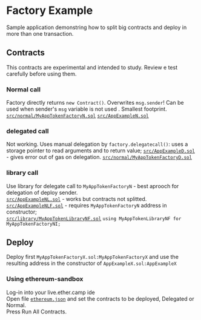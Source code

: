 # Factory Example
Sample application demonstring how to split big contracts and deploy in more than one transaction.  

## Contracts  
This contracts are experimental and intended to study. Review e test carefully before using them.  
  
### Normal call   
Factory directly returns `new Contract()`. Overwrites `msg.sender`! Can be used when sender's `msg` variable is not used . Smallest footprint.
[`src/normal/MyAppTokenFactoryN.sol`](https://github.com/ethereans/factory-example/blob/master/contracts/src/normal/MyAppTokenFactoryN.sol)
[`src/AppExampleN.sol`](https://github.com/ethereans/factory-example/blob/master/contracts/src/AppExampleN.sol#L22)

### delegated call    
Not working. Uses manual delegation by `factory.delegatecall()`: uses a storage pointer to read arguments and to return value;
[`src/AppExampleD.sol`](https://github.com/ethereans/factory-example/blob/master/contracts/src/AppExampleD.sol#L27) - gives error out of gas on delegation.
[`src/normal/MyAppTokenFactoryD.sol`](https://github.com/ethereans/factory-example/blob/master/contracts/src/delegated/MyAppTokenFactoryD.sol) 

### library call      
Use library for delegate call to `MyAppTokenFactoryN` - best aprooch for delegation of deploy sender.     
[`src/AppExampleNL.sol`](https://github.com/ethereans/factory-example/blob/master/contracts/src/AppExampleNL.sol) - works but contracts not splitted.   
[`src/AppExampleNLF.sol`](https://github.com/ethereans/factory-example/blob/master/contracts/src/AppExampleNLF.sol) - requires `MyAppTokenFactoryN` address in constructor;   
[`src/library/MyAppTokenLibraryNF.sol`](https://github.com/ethereans/factory-example/blob/master/contracts/src/library/MyAppTokenLibraryNF.sol) `using MyAppTokenLibraryNF for MyAppTokenFactoryNI;`  
     
## Deploy   
Deploy first `MyAppTokenFactoryX.sol:MyAppTokenFactoryX` and use the resulting address in the constructor of `AppExampleX.sol:AppExampleX`
  
### Using ethereum-sandbox 
Log-in into your live.ether.camp ide  
Open file [`ethereum.json`](https://github.com/ethereans/factory-example/blob/master/ethereum.json) and set the contracts to be deployed, Delegated or Normal.  
Press Run All Contracts.    
